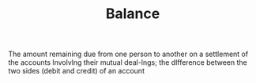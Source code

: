 ---
title: Balance
permalink: "/definitions/balance.html"
body: The amount remaining due from one person to another on a settlement of the accounts
  lnvolvlng their mutual deal-lngs; the dlfference between the two sides (debit and
  credit) of an account
published_at: '2018-07-07'
layout: post
---